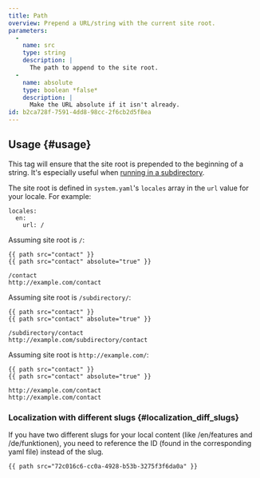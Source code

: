 ```yaml
---
title: Path
overview: Prepend a URL/string with the current site root.
parameters:
  -
    name: src
    type: string
    description: |
      The path to append to the site root.
  -
    name: absolute
    type: boolean *false*
    description: |
      Make the URL absolute if it isn't already.
id: b2ca728f-7591-4dd8-98cc-2f6cb2d5f8ea
---
```

## Usage {#usage}
This tag will ensure that the site root is prepended to the beginning of a string. It's especially useful when [running in a subdirectory](/knowledge-base/subdirectory-installation).

The site root is defined in `system.yaml`'s `locales` array in the `url` value for your locale. For example:

``` .language-yaml
locales:
  en:
    url: /
```

Assuming site root is `/`:

```
{{ path src="contact" }}
{{ path src="contact" absolute="true" }}
```

``` .language-output
/contact
http://example.com/contact
```

Assuming site root is `/subdirectory/`:

```
{{ path src="contact" }}
{{ path src="contact" absolute="true" }}
```

``` .language-output
/subdirectory/contact
http://example.com/subdirectory/contact
```

Assuming site root is `http://example.com/`:

```
{{ path src="contact" }}
{{ path src="contact" absolute="true" }}
```

``` .language-output
http://example.com/contact
http://example.com/contact
```

### Localization with different slugs {#localization_diff_slugs}

If you have two different slugs for your local content (like /en/features and /de/funktionen), you need to reference the ID (found in the corresponding yaml file) instead of the slug.

```
{{ path src="72c016c6-cc0a-4928-b53b-3275f3f6da0a" }}
```
